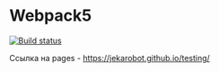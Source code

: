 # Webpack5

[![Build status](https://ci.appveyor.com/api/projects/status/rq1hdcidurgkk3q1?svg=true)](https://ci.appveyor.com/project/Jekarobot/forms)

Ссылка на pages - https://jekarobot.github.io/testing/